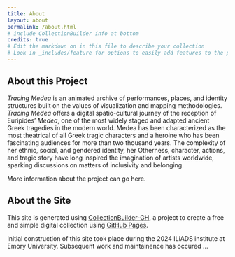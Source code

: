 ```yaml
---
title: About
layout: about
permalink: /about.html
# include CollectionBuilder info at bottom
credits: true
# Edit the markdown on in this file to describe your collection
# Look in _includes/feature for options to easily add features to the page
---
```


## About this Project

*Tracing Medea* is an animated archive of performances, places, and identity structures built on the values of visualization and mapping methodologies. *Tracing Medea* offers a digital spatio-cultural journey of the reception of Euripides’ *Medea*, one of the most widely staged and adapted ancient Greek tragedies in the modern world. Medea has been characterized as the most theatrical of all Greek tragic characters and a heroine who has been fascinating audiences for more than two thousand years. The complexity of her ethnic, social, and gendered identity, her Otherness, character, actions, and tragic story have long inspired the imagination of artists worldwide, sparking discussions on matters of inclusivity and belonging.

More information about the project can go here. 

## About the Site
This site is generated using [CollectionBuilder-GH](https://collectionbuilding.github.io/gh/), a project to create a free and simple digital collection using [GitHub Pages](https://pages.github.com/).

Initial construction of this site took place during the 2024 ILiADS institute at Emory University. Subsequent work and maintainence has occured ... 
